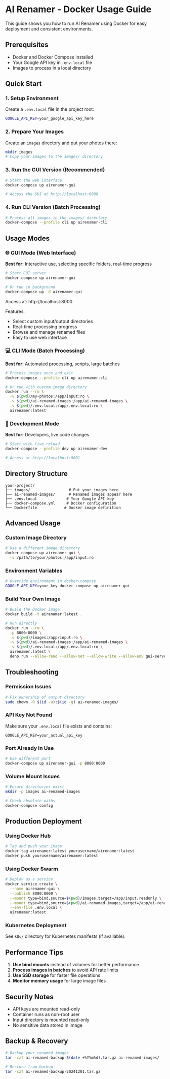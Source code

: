 # AI Renamer - Docker Usage Guide

This guide shows you how to run AI Renamer using Docker for easy deployment and consistent environments.

## Prerequisites

- Docker and Docker Compose installed
- Your Google API key in `.env.local` file
- Images to process in a local directory

## Quick Start

### 1. Setup Environment

Create a `.env.local` file in the project root:
```bash
GOOGLE_API_KEY=your_google_api_key_here
```

### 2. Prepare Your Images

Create an `images` directory and put your photos there:
```bash
mkdir images
# Copy your images to the images/ directory
```

### 3. Run the GUI Version (Recommended)

```bash
# Start the web interface
docker-compose up airenamer-gui

# Access the GUI at http://localhost:8000
```

### 4. Run CLI Version (Batch Processing)

```bash
# Process all images in the images/ directory
docker-compose --profile cli up airenamer-cli
```

## Usage Modes

### 🌐 GUI Mode (Web Interface)

**Best for:** Interactive use, selecting specific folders, real-time progress

```bash
# Start GUI server
docker-compose up airenamer-gui

# Or run in background
docker-compose up -d airenamer-gui
```

Access at: http://localhost:8000

Features:
- Select custom input/output directories
- Real-time processing progress
- Browse and manage renamed files
- Easy to use web interface

### 💻 CLI Mode (Batch Processing)

**Best for:** Automated processing, scripts, large batches

```bash
# Process images once and exit
docker-compose --profile cli up airenamer-cli

# Or run with custom image directory
docker run --rm \
  -v $(pwd)/my-photos:/app/input:ro \
  -v $(pwd)/ai-renamed-images:/app/ai-renamed-images \
  -v $(pwd)/.env.local:/app/.env.local:ro \
  airenamer:latest
```

### 🔧 Development Mode

**Best for:** Developers, live code changes

```bash
# Start with live reload
docker-compose --profile dev up airenamer-dev

# Access at http://localhost:8001
```

## Directory Structure

```
your-project/
├── images/                 # Put your images here
├── ai-renamed-images/      # Renamed images appear here
├── .env.local             # Your Google API key
├── docker-compose.yml     # Docker configuration
└── Dockerfile            # Docker image definition
```

## Advanced Usage

### Custom Image Directory

```bash
# Use a different image directory
docker-compose up airenamer-gui \
  -v /path/to/your/photos:/app/input:ro
```

### Environment Variables

```bash
# Override environment in docker-compose
GOOGLE_API_KEY=your_key docker-compose up airenamer-gui
```

### Build Your Own Image

```bash
# Build the Docker image
docker build -t airenamer:latest .

# Run directly
docker run --rm \
  -p 8000:8000 \
  -v $(pwd)/images:/app/input:ro \
  -v $(pwd)/ai-renamed-images:/app/ai-renamed-images \
  -v $(pwd)/.env.local:/app/.env.local:ro \
  airenamer:latest \
  deno run --allow-read --allow-net --allow-write --allow-env gui-server.ts
```

## Troubleshooting

### Permission Issues

```bash
# Fix ownership of output directory
sudo chown -R $(id -u):$(id -g) ai-renamed-images/
```

### API Key Not Found

Make sure your `.env.local` file exists and contains:
```
GOOGLE_API_KEY=your_actual_api_key
```

### Port Already in Use

```bash
# Use different port
docker-compose up airenamer-gui -p 8080:8000
```

### Volume Mount Issues

```bash
# Ensure directories exist
mkdir -p images ai-renamed-images

# Check absolute paths
docker-compose config
```

## Production Deployment

### Using Docker Hub

```bash
# Tag and push your image
docker tag airenamer:latest yourusername/airenamer:latest
docker push yourusername/airenamer:latest
```

### Using Docker Swarm

```bash
# Deploy as a service
docker service create \
  --name airenamer-gui \
  --publish 8000:8000 \
  --mount type=bind,source=$(pwd)/images,target=/app/input,readonly \
  --mount type=bind,source=$(pwd)/ai-renamed-images,target=/app/ai-renamed-images \
  --env-file .env.local \
  airenamer:latest
```

### Kubernetes Deployment

See `k8s/` directory for Kubernetes manifests (if available).

## Performance Tips

1. **Use bind mounts** instead of volumes for better performance
2. **Process images in batches** to avoid API rate limits
3. **Use SSD storage** for faster file operations
4. **Monitor memory usage** for large image files

## Security Notes

- API keys are mounted read-only
- Container runs as non-root user
- Input directory is mounted read-only
- No sensitive data stored in image

## Backup & Recovery

```bash
# Backup your renamed images
tar -czf ai-renamed-backup-$(date +%Y%m%d).tar.gz ai-renamed-images/

# Restore from backup
tar -xzf ai-renamed-backup-20241201.tar.gz
``` 